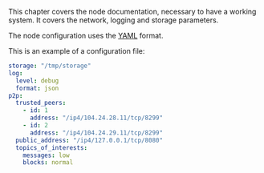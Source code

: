 This chapter covers the node documentation, necessary to have a working system. It covers
the network, logging and storage parameters.

The node configuration uses the [YAML](https://en.wikipedia.org/wiki/YAML) format.

This is an example of a configuration file:

```YAML
storage: "/tmp/storage"
log:
  level: debug
  format: json
p2p:
  trusted_peers:
    - id: 1
      address: "/ip4/104.24.28.11/tcp/8299"
    - id: 2
      address: "/ip4/104.24.29.11/tcp/8299"
  public_address: "/ip4/127.0.0.1/tcp/8080"
  topics_of_interests:
    messages: low
    blocks: normal
```
